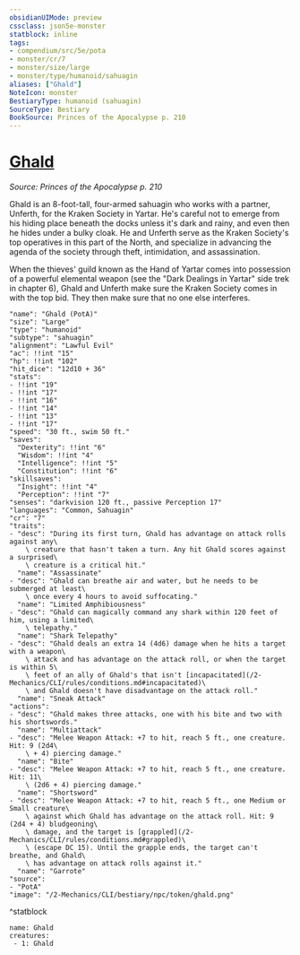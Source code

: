 ```yaml
---
obsidianUIMode: preview
cssclass: json5e-monster
statblock: inline
tags:
- compendium/src/5e/pota
- monster/cr/7
- monster/size/large
- monster/type/humanoid/sahuagin
aliases: ["Ghald"]
NoteIcon: monster
BestiaryType: humanoid (sahuagin)
SourceType: Bestiary
BookSource: Princes of the Apocalypse p. 210
---
```

# [Ghald](2-Mechanics/CLI/bestiary/npc/ghald-pota.md)
*Source: Princes of the Apocalypse p. 210*  

Ghald is an 8-foot-tall, four-armed sahuagin who works with a partner, Unferth, for the Kraken Society in Yartar. He's careful not to emerge from his hiding place beneath the docks unless it's dark and rainy, and even then he hides under a bulky cloak. He and Unferth serve as the Kraken Society's top operatives in this part of the North, and specialize in advancing the agenda of the society through theft, intimidation, and assassination.

When the thieves' guild known as the Hand of Yartar comes into possession of a powerful elemental weapon (see the "Dark Dealings in Yartar" side trek in chapter 6), Ghald and Unferth make sure the Kraken Society comes in with the top bid. They then make sure that no one else interferes.

```statblock
"name": "Ghald (PotA)"
"size": "Large"
"type": "humanoid"
"subtype": "sahuagin"
"alignment": "Lawful Evil"
"ac": !!int "15"
"hp": !!int "102"
"hit_dice": "12d10 + 36"
"stats":
- !!int "19"
- !!int "17"
- !!int "16"
- !!int "14"
- !!int "13"
- !!int "17"
"speed": "30 ft., swim 50 ft."
"saves":
  "Dexterity": !!int "6"
  "Wisdom": !!int "4"
  "Intelligence": !!int "5"
  "Constitution": !!int "6"
"skillsaves":
  "Insight": !!int "4"
  "Perception": !!int "7"
"senses": "darkvision 120 ft., passive Perception 17"
"languages": "Common, Sahuagin"
"cr": "7"
"traits":
- "desc": "During its first turn, Ghald has advantage on attack rolls against any\
    \ creature that hasn't taken a turn. Any hit Ghald scores against a surprised\
    \ creature is a critical hit."
  "name": "Assassinate"
- "desc": "Ghald can breathe air and water, but he needs to be submerged at least\
    \ once every 4 hours to avoid suffocating."
  "name": "Limited Amphibiousness"
- "desc": "Ghald can magically command any shark within 120 feet of him, using a limited\
    \ telepathy."
  "name": "Shark Telepathy"
- "desc": "Ghald deals an extra 14 (4d6) damage when he hits a target with a weapon\
    \ attack and has advantage on the attack roll, or when the target is within 5\
    \ feet of an ally of Ghald's that isn't [incapacitated](/2-Mechanics/CLI/rules/conditions.md#incapacitated)\
    \ and Ghald doesn't have disadvantage on the attack roll."
  "name": "Sneak Attack"
"actions":
- "desc": "Ghald makes three attacks, one with his bite and two with his shortswords."
  "name": "Multiattack"
- "desc": "Melee Weapon Attack: +7 to hit, reach 5 ft., one creature. Hit: 9 (2d4\
    \ + 4) piercing damage."
  "name": "Bite"
- "desc": "Melee Weapon Attack: +7 to hit, reach 5 ft., one creature. Hit: 11\
    \ (2d6 + 4) piercing damage."
  "name": "Shortsword"
- "desc": "Melee Weapon Attack: +7 to hit, reach 5 ft., one Medium or Small creature\
    \ against which Ghald has advantage on the attack roll. Hit: 9 (2d4 + 4) bludgeoning\
    \ damage, and the target is [grappled](/2-Mechanics/CLI/rules/conditions.md#grappled)\
    \ (escape DC 15). Until the grapple ends, the target can't breathe, and Ghald\
    \ has advantage on attack rolls against it."
  "name": "Garrote"
"source":
- "PotA"
"image": "/2-Mechanics/CLI/bestiary/npc/token/ghald.png"
```
^statblock

```encounter-table
name: Ghald
creatures:
 - 1: Ghald
```